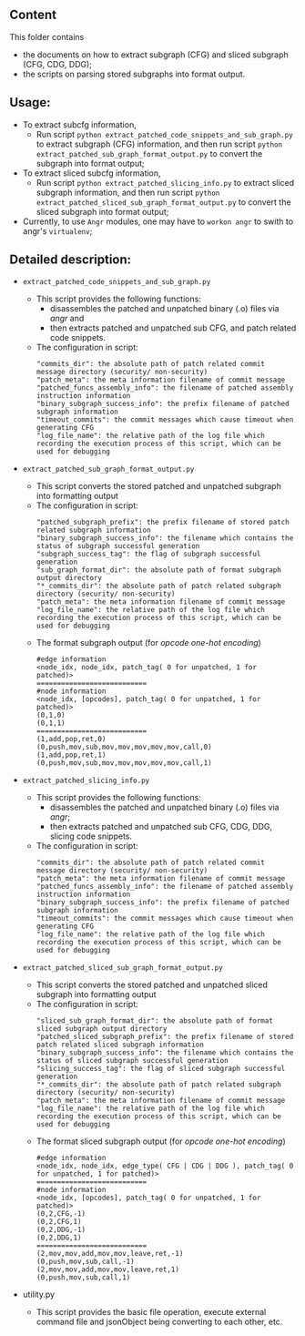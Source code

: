 ## Content
This folder contains 
- the documents on how to extract subgraph (CFG) and sliced subgraph (CFG, CDG, DDG);
- the scripts on parsing stored subgraphs into format output.

## Usage:
- To extract subcfg information, 
	- Run script `python extract_patched_code_snippets_and_sub_graph.py` to extract subgraph (CFG) information, and then run script `python extract_patched_sub_graph_format_output.py` to convert the subgraph into format output;
- To extract sliced subcfg information, 
	- Run script `python extract_patched_slicing_info.py` to extract sliced subgraph information, and then run script `python extract_patched_sliced_sub_graph_format_output.py` to convert the sliced subgraph into format output;
- Currently, to use `Angr` modules, one may have to `workon angr` to swith to angr's `virtualenv`;

## Detailed description:
- `extract_patched_code_snippets_and_sub_graph.py`
	- This script provides the following functions:
		- disassembles the patched and unpatched binary (.o) files via *angr* and
		- then extracts patched and unpatched sub CFG, and patch related code snippets.
	- The configuration in script:
		```
		"commits_dir": the absolute path of patch related commit message directory (security/ non-security) 
		"patch_meta": the meta information filename of commit message
		"patched_funcs_assembly_info": the filename of patched assembly instruction information  
		"binary_subgraph_success_info": the prefix filename of patched subgraph information
		"timeout_commits": the commit messages which cause timeout when generating CFG
		"log_file_name": the relative path of the log file which recording the execution process of this script, which can be used for debugging
		```

- `extract_patched_sub_graph_format_output.py`
	- This script converts the stored patched and unpatched subgraph into formatting output
	- The configuration in script:
		```
		"patched_subgraph_prefix": the prefix filename of stored patch related subgraph information
		"binary_subgraph_success_info": the filename which contains the status of subgraph successful generation 
		"subgraph_success_tag": the flag of subgraph successful generation
		"sub_graph_format_dir": the absolute path of format subgraph output directory
		"*_commits_dir": the absolute path of patch related subgraph directory (security/ non-security) 
		"patch_meta": the meta information filename of commit message
		"log_file_name": the relative path of the log file which recording the execution process of this script, which can be used for debugging
		```			
	- The format subgraph output (for *opcode one-hot encoding*)
		```
		#edge information
		<node_idx, node_idx, patch_tag( 0 for unpatched, 1 for patched)>
		===========================
		#node information
		<node_idx, [opcodes], patch_tag( 0 for unpatched, 1 for patched)>
		(0,1,0)
		(0,1,1)
		===========================
		(1,add,pop,ret,0)
		(0,push,mov,sub,mov,mov,mov,mov,mov,call,0)
		(1,add,pop,ret,1)
		(0,push,mov,sub,mov,mov,mov,mov,mov,call,1)
		```

- `extract_patched_slicing_info.py`
	- This script provides the following functions:
		- disassembles the patched and unpatched binary (.o) files via *angr*;
		- then extracts patched and unpatched sub CFG, CDG, DDG, slicing code snippets.
	- The configuration in script:
		```
		"commits_dir": the absolute path of patch related commit message directory (security/ non-security) 
		"patch_meta": the meta information filename of commit message
		"patched_funcs_assembly_info": the filename of patched assembly instruction information  
		"binary_subgraph_success_info": the prefix filename of patched subgraph information
		"timeout_commits": the commit messages which cause timeout when generating CFG
		"log_file_name": the relative path of the log file which recording the execution process of this script, which can be used for debugging
		```

- `extract_patched_sliced_sub_graph_format_output.py`
	- This script converts the stored patched and unpatched sliced subgraph into formatting output
	- The configuration in script:
		```
		"sliced_sub_graph_format_dir": the absolute path of format sliced subgraph output directory
		"patched_sliced_subgraph_prefix": the prefix filename of stored patch related sliced subgraph information
		"binary_subgraph_success_info": the filename which contains the status of sliced subgraph successful generation 
		"slicing_success_tag": the flag of sliced subgraph successful generation
		"*_commits_dir": the absolute path of patch related subgraph directory (security/ non-security) 
		"patch_meta": the meta information filename of commit message
		"log_file_name": the relative path of the log file which recording the execution process of this script, which can be used for debugging
		```
	- The format sliced subgraph output (for *opcode one-hot encoding*)
		```
		#edge information
		<node_idx, node_idx, edge_type( CFG | CDG | DDG ), patch_tag( 0 for unpatched, 1 for patched)>
		===========================
		#node information
		<node_idx, [opcodes], patch_tag( 0 for unpatched, 1 for patched)>
		(0,2,CFG,-1)
		(0,2,CFG,1)
		(0,2,DDG,-1)
		(0,2,DDG,1)
		===========================
		(2,mov,mov,add,mov,mov,leave,ret,-1)
		(0,push,mov,sub,call,-1)
		(2,mov,mov,add,mov,mov,leave,ret,1)
		(0,push,mov,sub,call,1)
		```
		

		
- utility.py
	- This script provides the basic file operation, execute external command file and jsonObject being converting to each other, etc.
		
